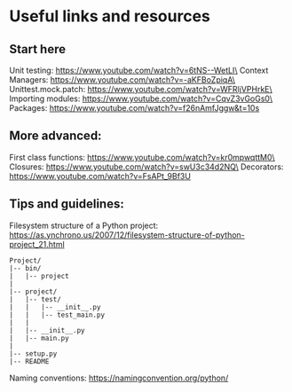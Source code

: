 # Useful links and resources

## Start here
Unit testing: https://www.youtube.com/watch?v=6tNS--WetLI\
Context Managers: https://www.youtube.com/watch?v=-aKFBoZpiqA\
Unittest.mock.patch: https://www.youtube.com/watch?v=WFRljVPHrkE\
Importing modules: https://www.youtube.com/watch?v=CqvZ3vGoGs0\
Packages: https://www.youtube.com/watch?v=f26nAmfJggw&t=10s


## More advanced:
First class functions: https://www.youtube.com/watch?v=kr0mpwqttM0\
Closures: https://www.youtube.com/watch?v=swU3c34d2NQ\
Decorators: https://www.youtube.com/watch?v=FsAPt_9Bf3U


## Tips and guidelines:
Filesystem structure of a Python project: https://as.ynchrono.us/2007/12/filesystem-structure-of-python-project_21.html

```
Project/
|-- bin/
|   |-- project
|
|-- project/
|   |-- test/
|   |   |-- __init__.py
|   |   |-- test_main.py
|   |   
|   |-- __init__.py
|   |-- main.py
|
|-- setup.py
|-- README
```

Naming conventions: https://namingconvention.org/python/
